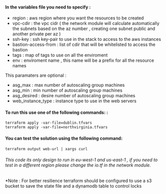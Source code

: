 #### In the variables file you need to specify :

* region    : aws region where you want the resources to be created
* vpc-cdir  : the vpc cidr ( the network module will calculate automatically the subnets based on the az number , creating one subnet public and another private per az  )
* ssh-key   : ssh key-pair to use in the stack to access to the aws instances
* bastion-access-from : list of cdir that will be whitelisted to access the bastion
* tags                : map of tags to use on all the enviroment
* env                 : enviroment name , this name will be a prefix for all the resource names

This paramaters are optional :

* asg_max : max number of autoscaling group machines
* asg_min : min number of autoscaling group machines
* asg_desired : desire number of autoscaling group machines
* web_instance_type : instance type to use in the web servers


#### To run this use one of the following commands:  :

```
terraform apply -var-file=dublin.tfvars
terraform apply -var-file=northvirginia.tfvars
```

#### You can test the solution using the following command:

```
terraform output web-url | xargs curl
```

###### This code its only design to run in eu-west-1 and us-east-1 , if you need to test in a different region please change the io.tf in the network module.




*Note : For better resilience terraform should be configured to use a s3 bucket to save the state file and a dynamodb table to control locks

